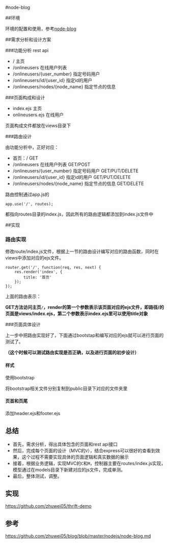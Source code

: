 #node-blog


##环境

环境的配置和使用，参考[node-blog](https://github.com/zhuwei05/blog/blob/master/nodejs/node-blog.md)##需求分析和设计方案

###功能分析
rest api

* / 主页
* /onlineusers  在线用户列表
* /onlineusers/{user_number} 指定号码用户
* /onlineusers/id/{user_id} 指定id的用户
* /onlineusers/nodes/{node_name} 指定节点的信息
###页面构成和设计

* index.ejs 主页
* onlineusers.ejs  在线用户


页面构成文件都放在views目录下###路由设计

由功能分析中，正好对应：

* 首页：/ GET
* /onlineusers  在线用户列表 GET/POST
* /onlineusers/{user_number} 指定号码用户 GET/PUT/DELETE
* /onlineusers/id/{user_id} 指定id的用户  GET/PUT/DELETE
* /onlineusers/nodes/{node_name} 指定节点的信息 GET/DELETE

路由控制通过app.js的
	app.use('/', routes);
都指向routes目录的index.js，因此所有的路由逻辑都添加到index.js文件中	

##实现

### 路由实现

修改route/index.js文件，根据上一节的路由设计编写对应的路由函数，同时在views中添加对应的ejs文件。

	router.get('/', function(req, res, next) {
	    res.render('index', {
	        title: '首页'
	    });
	});
	
上面的路由表示：
	
**GET方法访问主页`/`，render的第一个参数表示该页面对应的ejs文件，即路径/的页面是views/index.ejs，第二个参数表示index.ejs里可以使用title对象**



###页面具体设计

上一步中把路由实现好了，下面通过bootstap和编写对应的ejs就可以进行页面的测试了。

**（这个时候可以测试路由实现是否正确，以及进行页面的初步设计）**

#### 样式

使用bootstrap

将bootstrap相关文件分别复制到public目录下对应的文件夹里

#### 页首和页尾

添加header.ejs和footer.ejs



## 总结

* 首先，需求分析，得出具体包含的页面和rest api接口
* 然后，完成每个页面的设计（MVC的`V`），结合express可以很好的查看到效果，这个过程不需要实现具体的页面逻辑和真实数据的展示
* 接着，根据业务逻辑，实现MVC的`C`和`M`，控制器主要在routes/index.js实现，模型通过在models目录下新建对应的js文件，完成单测。
* 最后，整体测试，调整。

## 实现

<https://github.com/zhuwei05/thrift-demo>

## 参考

<https://github.com/zhuwei05/blog/blob/master/nodejs/node-blog.md>






	
	
	
	
	
			
